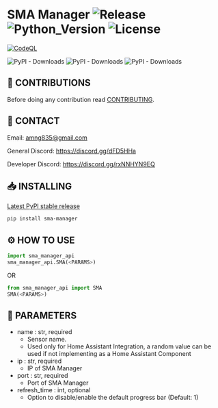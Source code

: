 # SMA Manager ![Release](https://img.shields.io/github/v/release/DEADSEC-SECURITY/sma-manager?label=Release&style=flat-square) ![Python_Version](https://img.shields.io/badge/Python-3.9%2B-blue?style=flat-square) ![License](https://img.shields.io/github/license/DEADSEC-SECURITY/sma-manager?label=License&style=flat-square) 

[![CodeQL](https://github.com/DEADSEC-SECURITY/sma-manager/actions/workflows/codeql.yml/badge.svg)](https://github.com/DEADSEC-SECURITY/sma-manager/actions/workflows/codeql.yml) 

![PyPI - Downloads](https://img.shields.io/pypi/dd/sma-manager?label=Daily%20Downloads&style=flat-square) ![PyPI - Downloads](https://img.shields.io/pypi/dw/sma-manager?label=Weekly%20Downloads&style=flat-square) ![PyPI - Downloads](https://img.shields.io/pypi/dm/sma-manager?label=Monthly%20Downloads&style=flat-square)

## 📝 CONTRIBUTIONS

Before doing any contribution read <a href="https://github.com/DEADSEC-SECURITY/sma-manager/blob/main/CONTRIBUTING.md">CONTRIBUTING</a>.

## 📧 CONTACT

Email: amng835@gmail.com

General Discord: https://discord.gg/dFD5HHa

Developer Discord: https://discord.gg/rxNNHYN9EQ

## 📥 INSTALLING
<a href="https://pypi.org/project/sma-manager">Latest PyPI stable release</a>
```bash
pip install sma-manager
```

## ⚙ HOW TO USE
```python
import sma_manager_api
sma_manager_api.SMA(<PARAMS>)
```
OR
```python
from sma_manager_api import SMA
SMA(<PARAMS>)
```

## 🤝 PARAMETERS
- name : str, required
  - Sensor name. 
  - Used only for Home Assistant Integration, a random value can be used if not implementing as a Home Assistant Component
- ip : str, required
  - IP of SMA Manager
- port : str, required 
  - Port of SMA Manager
- refresh_time : int, optional
  - Option to disable/enable the default progress bar (Default: 1)
